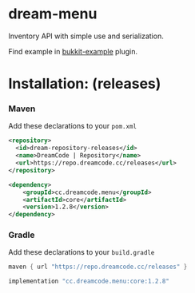 # dream-menu
Inventory API with simple use and serialization.

Find example in [bukkit-example](https://github.com/DreamPoland/dream-menu/blob/master/bukkit-example/src/main/java/me/devtest/menuexample) plugin.

# Installation: (releases)

### Maven
Add these declarations to your ``pom.xml``

```xml
<repository>
  <id>dream-repository-releases</id>
  <name>DreamCode | Repository</name>
  <url>https://repo.dreamcode.cc/releases</url>
</repository>
```
```xml
<dependency>
    <groupId>cc.dreamcode.menu</groupId>
    <artifactId>core</artifactId>
    <version>1.2.8</version>
</dependency>
```

### Gradle
Add these declarations to your ``build.gradle``

```gradle
maven { url "https://repo.dreamcode.cc/releases" }
```
```gradle
implementation "cc.dreamcode.menu:core:1.2.8"
```
